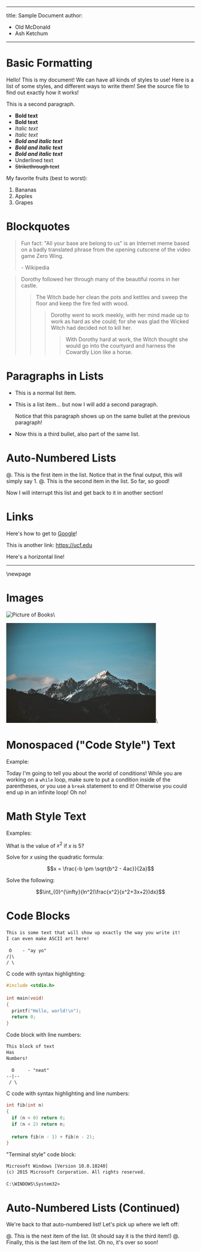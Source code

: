 <!-- This document serves as an example to see how files are written in
     markdown. The first thing to note is that HTML-style comments
     (like the one you are in the middle of reading right now) are not
     rendered in the final output, and can be used for leaving comments
     for the sake of development, like remembering spots that may need
     revision later. -->

<!-- This first part here demonstrates a metadata block (in YAML
     syntax), which just indicates the title of the document and its
     author(s). Note that this block is not strictly required, but is
     useful to keep consistency between documents.
     
     By default, a table of contents is added under the title and
     author(s). To disable this for a specific page, add the line
     "toc:false" in the metadata block. -->

---
title: Sample Document
author:
  - Old McDonald
  - Ash Ketchum
---

<!-- Now it is time to begin your document! Let's start with a heading!
     There are 6 different levels of headings available, with the
     first-level heading being the largest, and the sixth-level heading
     being the smallest. Something important to note is that headings
     must have an empty line before and after them, or there may be
     strange behavior with the surrounding lines of text.-->

# Basic Formatting

<!-- Let's try some basic-ish markdown. Notice that underlined text is
     not native to markdown, but we can still use it with the addition
     of HTML tags! Lists also have an empty line before them to render
     properly in all places. -->

Hello! This is my document! We can have all kinds of styles to use!
Here is a list of some styles, and different ways to write them! See
the source file to find out exactly how it works!

This is a second paragraph.

- **Bold text**
- __Bold text__
- *Italic text*
- _Italic text_
- ***Bold and italic text***
- **_Bold and italic text_**
- __*Bold and italic text*__
- <span class="underline">Underlined text</span>
- ~~Strikethrough text~~

My favorite fruits (best to worst):

1. Bananas
2. Apples
3. Grapes

# Blockquotes

<!-- Blockquotes can be added, even with multiple paragraphs! -->

> Fun fact: "All your base are belong to us" is an Internet meme based
> on a badly translated phrase from the opening cutscene of the video
> game Zero Wing.
>
> \- Wikipedia

<!-- Blockquotes can also be nested! -->

> Dorothy followed her through many of the beautiful rooms in her
> castle.
>
>> The Witch bade her clean the pots and kettles and sweep the floor
>> and keep the fire fed with wood.
>>
>>> Dorothy went to work meekly, with her mind made up to work as hard
>>> as she could; for she was glad the Wicked Witch had decided not to
>>> kill her.
>>>
>>>> With Dorothy hard at work, the Witch thought she would go into the
>>>> courtyard and harness the Cowardly Lion like a horse.


# Paragraphs in Lists

<!-- What if you want a list with multiple paragraphs on each bullet
     point? To do this, just add four spaces or a tab at the beginning
     of the line. The same rules of starting new paragraphs apply here,
     so new paragraphs will need to have an empty new line before and
     after them. -->

- This is a normal list item.

- This is a list item... but now I will add a second paragraph.

    Notice that this paragraph shows up on the same bullet at the
    previous paragraph!

- Now this is a third bullet, also part of the same list.


# Auto-Numbered Lists

<!-- What if you want to make a list, but then interrupt it with
     something else, then come back to resume the list later? You could
     do this numbering yourself, but this can become more tedious as
     the number of items in the list increases. Featuring auto-numbered
     lists! Instead of beginning the line with the number, begin it
     with @. This indicates an auto-numbered list. -->

@. This is the first item in the list. Notice that in the final output,
this will simply say 1.
@. This is the second item in the list. So far, so good!

Now I will interrupt this list and get back to it in another section!

# Links

<!-- To create a link, use square brackets for the displayed text of
     the link, and parentheses for the link itself. To use the link
     itself as the printed text, use angled brackets. (Some links may
     not work if they don't have "http://" or "https://" at the
     beginning.) -->

Here's how to get to [Google](https://google.com)!

This is another link: <https://ucf.edu>


Here's a horizontal line! 
<!-- (Make sure to put new lines before and after it!) -->

---

<!-- In PDF files, sometimes we want to manually start a new page to
     format contents a certain way. You can use native LaTeX within
     this pandoc flavor of markdown as well! This will be completely
     invisible in HTML outputs, but shows in the formats that have
     pages. -->

\newpage

# Images

<!-- To make an image, this is almost the same as a link, but with an
     exclamation point before it. The text in the square brackets in
     this case will be the alt text. The link to an image may also be a
     relative path from the current markdown file. 
     
     The backslash at the ends of these images are applicable in the
     case of PDF files. When a file is exported to PDF, images are
     turned into "figures" by default. This can be handy if you did
     want them as figures, but the backslash at the end will ensure
     that the image is inline with the rest of the surrounding text
     (removing the figure functionality). -->

![Picture of Books](https://wikiknights.files.wordpress.com/2020/02/libraryicon.png)\

![Mountain](mountain.jpg)\


# Monospaced ("Code Style") Text

<!-- To write monospace text, surround it with one backtick (`). This
     can be helpful when, for example, you want to refer to a coding
     concept in the middle of a paragraph, but in a visually distinct
     style to indicate that you are not necessarily referring to a word
     in the English language. -->

Example:

Today I'm going to tell you about the world of conditions! While you
are working on a `while` loop, make sure to put a condition inside of
the parentheses, or you use a `break` statement to end it! Otherwise
you could end up in an infinite loop! Oh no!


# Math Style Text

<!-- To write mathematical expressions, surround them with dollar
     signs ($). Anything available in TeX math mode is available
     here. -->

Examples:

What is the value of $x^2$ if $x$ is 5?

<!-- Surrounding a mathematical expression with two dollar signs will
     separate it on its own line. -->

Solve for $x$ using the quadratic formula:

$$x = \frac{-b \pm \sqrt{b^2 - 4ac}}{2a}$$

Solve the following:

$$\int_{0}^{\infty}{ln^2(\frac{x^2}{x^2+3x+2})dx}$$


# Code Blocks

<!-- Sometimes, you want to be able to show code, console output, and
     more, with even syntax highlighting and all that. It's pretty
     easy! Simply surround it with three backticks (```). -->

```
This is some text that will show up exactly the way you write it!
I can even make ASCII art here!

 O    - "ay yo"
/|\
/ \
```

<!-- To write a code block with syntax highlighting, simply put the
     name of the language after the three backticks. -->

C code with syntax highlighting:

``` c
#include <stdio.h>

int main(void)
{
  printf("Hello, world!\n");
  return 0;
}
```

<!-- Pandoc has a special attribute class (.numberLines) that allows us
     to add line numbers to the beginning of each line! This can be
     especially handy when you want to point to a specific line of code
     within a block. Notice that class attributes are written within
     curly braces, and each attribute class begins with a dot. -->

Code block with line numbers:

``` {.numberLines}
This block of text
Has
Numbers!

  O     - "neat"
--|--
 / \
```

<!-- It's no problem to even stack attributes together! -->

C code with syntax highlighting and line numbers:

``` {.c .numberLines}
int fib(int n)
{
  if (n < 0) return 0;
  if (n < 2) return n;

  return fib(n - 1) + fib(n - 2);
}
```

<!-- We have also added a custom "terminal" attribute, which can be
     referred to with .terminal, .console, or .command-line. Any of
     them works! This is ideal for situations where you want to show
     the terminal output to some code in a visually distinct form. -->

"Terminal style" code block:

``` {.terminal}
Microsoft Windows [Version 10.0.10240]
(c) 2015 Microsoft Corporation. All rights reserved.

C:\WINDOWS\System32>
```

# Auto-Numbered Lists (Continued)

We're back to that auto-numbered list! Let's pick up where we left off:

@. This is the next item of the list. (It should say it is the third item!)
@. Finally, this is the last item of the list. Oh no, it's over so soon!